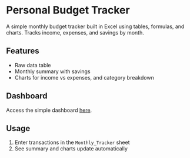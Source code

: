 # Personal Budget Tracker

A simple monthly budget tracker built in Excel using tables, formulas, and charts. Tracks income, expenses, and savings by month.

## Features
- Raw data table
- Monthly summary with savings
- Charts for income vs expenses, and category breakdown

## Dashboard
Access the simple dashboard [here](./Screenshots/Dashboard.png).

## Usage
1. Enter transactions in the `Monthly_Tracker` sheet
2. See summary and charts update automatically
